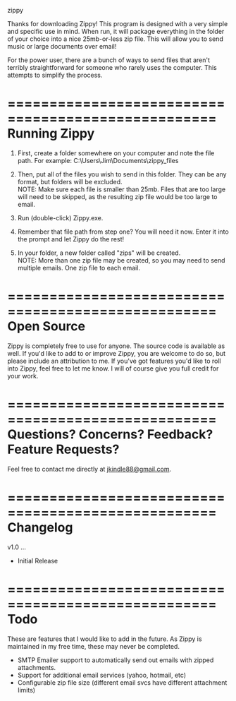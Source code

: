 zippy

Thanks for downloading Zippy!  This program is designed with  a very 
simple and specific use in mind.  When run, it will package everything
in the folder of your choice into a nice 25mb-or-less zip file.  This will
allow you to send music or large documents over email!

For the power user, there are a bunch of ways to send files that aren't
terribly straightforward for someone who rarely uses the computer.  This
attempts to simplify the process.

===================================================
Running Zippy
===================================================

1.  First, create a folder somewhere on your computer and note the file path.
For example: C:\Users\Jim\Documents\zippy_files

2.  Then, put all of the files you wish to send in this folder.  They can be any
format, but folders will be excluded.  
  NOTE: Make sure each file is smaller than 25mb.  Files that are too large will need
	to be skipped, as the resulting zip file would be too large to email.

3.  Run (double-click) Zippy.exe.  

4.  Remember that file path from step one?  You will need it now.  Enter it into
the prompt and let Zippy do the rest!

5.  In your folder, a new folder called "zips" will be created.  
	NOTE: More than one zip file may be created, so you may need to send
	multiple emails.  One zip file to each email.
	
===================================================
Open Source
===================================================

Zippy is completely free to use for anyone.  The source code is available as well.
If you'd like to add to or improve Zippy, you are welcome to do so, but please 
include an attribution to me.  If you've got features you'd like to roll into
Zippy, feel free to let me know.  I will of course give you full credit for your work.

===================================================
Questions? Concerns? Feedback? Feature Requests?
===================================================

Feel free to contact me directly at jkindle88@gmail.com.

===================================================
Changelog
===================================================

v1.0 ...
- Initial Release

===================================================
Todo
===================================================

These are features that I would like to add in the future.  As Zippy is
maintained in my free time, these may never be completed.

- SMTP Emailer support to automatically send out emails
with zipped attachments.
- Support for additional email services (yahoo, hotmail, etc)
- Configurable zip file size (different email svcs have different attachment limits)